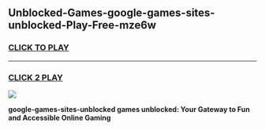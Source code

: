 
## Unblocked-Games-google-games-sites-unblocked-Play-Free-mze6w
<h3>
<a href="https://premium76.site?title=google-games-sites-unblocked&ref=24M">CLICK TO PLAY</a></h3>
<hr>

<h3>
<a href="https://premium76.site?title=google-games-sites-unblocked&ref=24M">CLICK 2 PLAY</a>
  
</h3>

<a href="https://premium76.site?title=google-games-sites-unblocked&ref=24M"><img src="https://clearcache.store/games.png"></a>


**google-games-sites-unblocked games unblocked: Your Gateway to Fun and Accessible Online Gaming**
